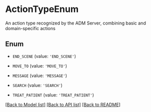 # ActionTypeEnum

An action type recognized by the ADM Server, combining basic and domain-specific actions

## Enum

* `END_SCENE` (value: `'END_SCENE'`)

* `MOVE_TO` (value: `'MOVE_TO'`)

* `MESSAGE` (value: `'MESSAGE'`)

* `SEARCH` (value: `'SEARCH'`)

* `TREAT_PATIENT` (value: `'TREAT_PATIENT'`)

[[Back to Model list]](../README.md#documentation-for-models) [[Back to API list]](../README.md#documentation-for-api-endpoints) [[Back to README]](../README.md)


